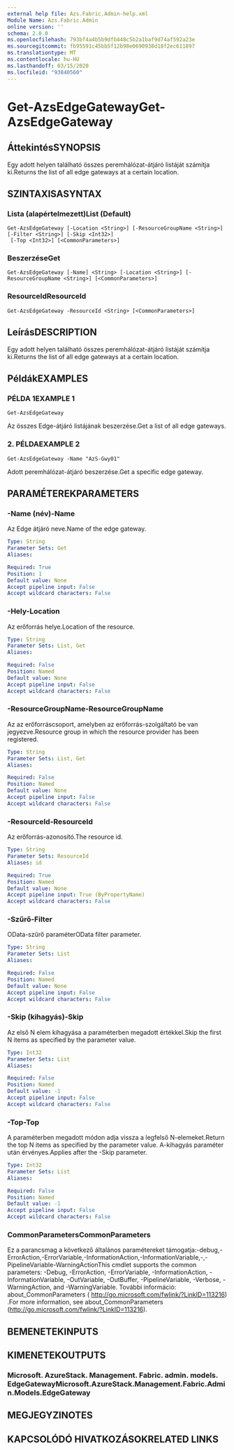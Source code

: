 ```yaml
---
external help file: Azs.Fabric.Admin-help.xml
Module Name: Azs.Fabric.Admin
online version: ''
schema: 2.0.0
ms.openlocfilehash: 793bf4a4b5b9dfb448c5b2a1baf9d74af592a23e
ms.sourcegitcommit: fb95591c45bb5f12b98e0690938d18f2ec611897
ms.translationtype: MT
ms.contentlocale: hu-HU
ms.lasthandoff: 03/15/2020
ms.locfileid: "93840560"
---
```

# <span data-ttu-id="eff82-101">Get-AzsEdgeGateway</span><span class="sxs-lookup"><span data-stu-id="eff82-101">Get-AzsEdgeGateway</span></span>

## <span data-ttu-id="eff82-102">Áttekintés</span><span class="sxs-lookup"><span data-stu-id="eff82-102">SYNOPSIS</span></span>
<span data-ttu-id="eff82-103">Egy adott helyen található összes peremhálózat-átjáró listáját számítja ki.</span><span class="sxs-lookup"><span data-stu-id="eff82-103">Returns the list of all edge gateways at a certain location.</span></span>

## <span data-ttu-id="eff82-104">SZINTAXISA</span><span class="sxs-lookup"><span data-stu-id="eff82-104">SYNTAX</span></span>

### <span data-ttu-id="eff82-105">Lista (alapértelmezett)</span><span class="sxs-lookup"><span data-stu-id="eff82-105">List (Default)</span></span>
```
Get-AzsEdgeGateway [-Location <String>] [-ResourceGroupName <String>] [-Filter <String>] [-Skip <Int32>]
 [-Top <Int32>] [<CommonParameters>]
```

### <span data-ttu-id="eff82-106">Beszerzése</span><span class="sxs-lookup"><span data-stu-id="eff82-106">Get</span></span>
```
Get-AzsEdgeGateway [-Name] <String> [-Location <String>] [-ResourceGroupName <String>] [<CommonParameters>]
```

### <span data-ttu-id="eff82-107">ResourceId</span><span class="sxs-lookup"><span data-stu-id="eff82-107">ResourceId</span></span>
```
Get-AzsEdgeGateway -ResourceId <String> [<CommonParameters>]
```

## <span data-ttu-id="eff82-108">Leírás</span><span class="sxs-lookup"><span data-stu-id="eff82-108">DESCRIPTION</span></span>
<span data-ttu-id="eff82-109">Egy adott helyen található összes peremhálózat-átjáró listáját számítja ki.</span><span class="sxs-lookup"><span data-stu-id="eff82-109">Returns the list of all edge gateways at a certain location.</span></span>

## <span data-ttu-id="eff82-110">Példák</span><span class="sxs-lookup"><span data-stu-id="eff82-110">EXAMPLES</span></span>

### <span data-ttu-id="eff82-111">PÉLDA 1</span><span class="sxs-lookup"><span data-stu-id="eff82-111">EXAMPLE 1</span></span>
```
Get-AzsEdgeGateway
```

<span data-ttu-id="eff82-112">Az összes Edge-átjáró listájának beszerzése.</span><span class="sxs-lookup"><span data-stu-id="eff82-112">Get a list of all edge gateways.</span></span>

### <span data-ttu-id="eff82-113">2. PÉLDA</span><span class="sxs-lookup"><span data-stu-id="eff82-113">EXAMPLE 2</span></span>
```
Get-AzsEdgeGateway -Name "AzS-Gwy01"
```

<span data-ttu-id="eff82-114">Adott peremhálózat-átjáró beszerzése.</span><span class="sxs-lookup"><span data-stu-id="eff82-114">Get a specific edge gateway.</span></span>

## <span data-ttu-id="eff82-115">PARAMÉTEREK</span><span class="sxs-lookup"><span data-stu-id="eff82-115">PARAMETERS</span></span>

### <span data-ttu-id="eff82-116">-Name (név)</span><span class="sxs-lookup"><span data-stu-id="eff82-116">-Name</span></span>
<span data-ttu-id="eff82-117">Az Edge átjáró neve.</span><span class="sxs-lookup"><span data-stu-id="eff82-117">Name of the edge gateway.</span></span>

```yaml
Type: String
Parameter Sets: Get
Aliases:

Required: True
Position: 1
Default value: None
Accept pipeline input: False
Accept wildcard characters: False
```

### <span data-ttu-id="eff82-118">-Hely</span><span class="sxs-lookup"><span data-stu-id="eff82-118">-Location</span></span>
<span data-ttu-id="eff82-119">Az erőforrás helye.</span><span class="sxs-lookup"><span data-stu-id="eff82-119">Location of the resource.</span></span>

```yaml
Type: String
Parameter Sets: List, Get
Aliases:

Required: False
Position: Named
Default value: None
Accept pipeline input: False
Accept wildcard characters: False
```

### <span data-ttu-id="eff82-120">-ResourceGroupName</span><span class="sxs-lookup"><span data-stu-id="eff82-120">-ResourceGroupName</span></span>
<span data-ttu-id="eff82-121">Az az erőforráscsoport, amelyben az erőforrás-szolgáltató be van jegyezve.</span><span class="sxs-lookup"><span data-stu-id="eff82-121">Resource group in which the resource provider has been registered.</span></span>

```yaml
Type: String
Parameter Sets: List, Get
Aliases:

Required: False
Position: Named
Default value: None
Accept pipeline input: False
Accept wildcard characters: False
```

### <span data-ttu-id="eff82-122">-ResourceId</span><span class="sxs-lookup"><span data-stu-id="eff82-122">-ResourceId</span></span>
<span data-ttu-id="eff82-123">Az erőforrás-azonosító.</span><span class="sxs-lookup"><span data-stu-id="eff82-123">The resource id.</span></span>

```yaml
Type: String
Parameter Sets: ResourceId
Aliases: id

Required: True
Position: Named
Default value: None
Accept pipeline input: True (ByPropertyName)
Accept wildcard characters: False
```

### <span data-ttu-id="eff82-124">-Szűrő</span><span class="sxs-lookup"><span data-stu-id="eff82-124">-Filter</span></span>
<span data-ttu-id="eff82-125">OData-szűrő paraméter</span><span class="sxs-lookup"><span data-stu-id="eff82-125">OData filter parameter.</span></span>

```yaml
Type: String
Parameter Sets: List
Aliases:

Required: False
Position: Named
Default value: None
Accept pipeline input: False
Accept wildcard characters: False
```

### <span data-ttu-id="eff82-126">-Skip (kihagyás)</span><span class="sxs-lookup"><span data-stu-id="eff82-126">-Skip</span></span>
<span data-ttu-id="eff82-127">Az első N elem kihagyása a paraméterben megadott értékkel.</span><span class="sxs-lookup"><span data-stu-id="eff82-127">Skip the first N items as specified by the parameter value.</span></span>

```yaml
Type: Int32
Parameter Sets: List
Aliases:

Required: False
Position: Named
Default value: -1
Accept pipeline input: False
Accept wildcard characters: False
```

### <span data-ttu-id="eff82-128">-Top</span><span class="sxs-lookup"><span data-stu-id="eff82-128">-Top</span></span>
<span data-ttu-id="eff82-129">A paraméterben megadott módon adja vissza a legfelső N-elemeket.</span><span class="sxs-lookup"><span data-stu-id="eff82-129">Return the top N items as specified by the parameter value.</span></span>
<span data-ttu-id="eff82-130">A-kihagyás paraméter után érvényes.</span><span class="sxs-lookup"><span data-stu-id="eff82-130">Applies after the -Skip parameter.</span></span>

```yaml
Type: Int32
Parameter Sets: List
Aliases:

Required: False
Position: Named
Default value: -1
Accept pipeline input: False
Accept wildcard characters: False
```

### <span data-ttu-id="eff82-131">CommonParameters</span><span class="sxs-lookup"><span data-stu-id="eff82-131">CommonParameters</span></span>
<span data-ttu-id="eff82-132">Ez a parancsmag a következő általános paramétereket támogatja:-debug,-ErrorAction,-ErrorVariable,-InformationAction,-InformationVariable,-,-PipelineVariable-WarningAction</span><span class="sxs-lookup"><span data-stu-id="eff82-132">This cmdlet supports the common parameters: -Debug, -ErrorAction, -ErrorVariable, -InformationAction, -InformationVariable, -OutVariable, -OutBuffer, -PipelineVariable, -Verbose, -WarningAction, and -WarningVariable.</span></span> <span data-ttu-id="eff82-133">További információ: about_CommonParameters ( http://go.microsoft.com/fwlink/?LinkID=113216) .</span><span class="sxs-lookup"><span data-stu-id="eff82-133">For more information, see about_CommonParameters (http://go.microsoft.com/fwlink/?LinkID=113216).</span></span>

## <span data-ttu-id="eff82-134">BEMENETEK</span><span class="sxs-lookup"><span data-stu-id="eff82-134">INPUTS</span></span>

## <span data-ttu-id="eff82-135">KIMENETEK</span><span class="sxs-lookup"><span data-stu-id="eff82-135">OUTPUTS</span></span>

### <span data-ttu-id="eff82-136">Microsoft. AzureStack. Management. Fabric. admin. models. EdgeGateway</span><span class="sxs-lookup"><span data-stu-id="eff82-136">Microsoft.AzureStack.Management.Fabric.Admin.Models.EdgeGateway</span></span>

## <span data-ttu-id="eff82-137">MEGJEGYZI</span><span class="sxs-lookup"><span data-stu-id="eff82-137">NOTES</span></span>

## <span data-ttu-id="eff82-138">KAPCSOLÓDÓ HIVATKOZÁSOK</span><span class="sxs-lookup"><span data-stu-id="eff82-138">RELATED LINKS</span></span>
